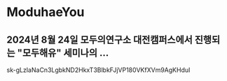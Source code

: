 # ModuhaeYou


## 2024년 8월 24일 모두의연구소 대전캠퍼스에서 진행되는 "모두해유" 세미나의 ...

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
